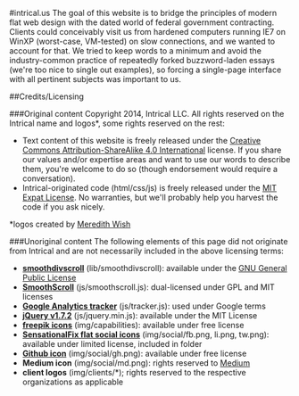 #intrical.us
The goal of this website is to bridge the principles of modern flat web design with the dated world of federal government contracting. Clients could conceivably visit us from hardened computers running IE7 on WinXP (worst-case, VM-tested) on slow connections, and we wanted to account for that. We tried to keep words to a minimum and avoid the industry-common practice of repeatedly forked buzzword-laden essays (we're too nice to single out examples), so forcing a single-page interface with all pertinent subjects was important to us.

##Credits/Licensing

###Original content
Copyright 2014, Intrical LLC. All rights reserved on the Intrical name and logos*, some rights reserved on the rest:
* Text content of this website is freely released under the [Creative Commons Attribution-ShareAlike 4.0 International](http://creativecommons.org/licenses/by-sa/4.0/) license. If you share our values and/or expertise areas and want to use our words to describe them, you're welcome to do so (though endorsement would require a conversation).
* Intrical-originated code (html/css/js) is freely released under the [MIT Expat License](http://opensource.org/licenses/MIT). No warranties, but we'll probably help you harvest the code if you ask nicely.

*logos created by [Meredith Wish](http://thoughtfulwish.com/)

###Unoriginal content
The following elements of this page did not originate from Intrical and are not necessarily included in the above licensing terms:
* __[smoothdivscroll](http://www.smoothdivscroll.com)__ (lib/smoothdivscroll): available under the [GNU General Public License](http://www.gnu.org/licenses/gpl-3.0.html)
* __[SmoothScroll](http://www.dwuser.com/education/content/quick-guide-adding-smooth-scrolling-to-your-webpages/)__ (js/smoothscroll.js): dual-licensed under GPL and MIT licenses
* __[Google Analytics tracker](http://www.google.com/analytics/)__ (js/tracker.js): used under Google terms
* __[jQuery v1.7.2](http://www.jquery.org)__ (js/jquery.min.js): available under the MIT License
* __[freepik icons](http://www.flaticon.com/authors/freepik/)__ (img/capabilities): available under free license
* __[SensationalFix flat social icons](http://sensationalfix.com/flat-social-icons-eps/)__ (img/social/fb.png, li.png, tw.png): available under limited license, included in folder
* __[Github icon](http://www.flaticon.com/free-icon/github-logo-silhouette-in-a-square_38401)__ (img/social/gh.png): available under free license
* __Medium icon__ (img/social/md.png): rights reserved to [Medium](http://www.medium.com)
* __client logos__ (img/clients/*); rights reserved to the respective organizations as applicable
